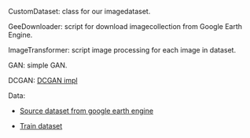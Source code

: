 CustomDataset: class for our imagedataset.

GeeDownloader: script for download imagecollection from Google Earth Engine.

ImageTransformer: script image processing for each image in dataset.

GAN: simple GAN.

DCGAN: [DCGAN impl](https://arxiv.org/abs/1511.06434)

Data:

* [Source dataset from google earth engine](https://drive.google.com/file/d/1ku51QnmpSqC-RoWNuzPWSS7CHLr20zJ4/view?usp=sharing)

* [Train dataset](https://drive.google.com/file/d/1rXJy1BzGRgtqGsl3bgQoTu3dW8x9pyIB/view?usp=sharing)
